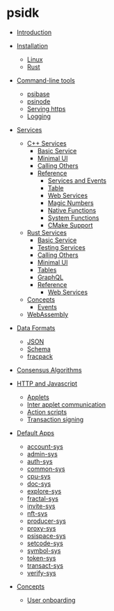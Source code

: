 # psidk

- [Introduction](README.md)
- [Installation](installation.md)
  - [Linux](installation/linux.md)
  - [Rust](installation/rust.md)
- [Command-line tools](psibase/README.md)
  - [psibase](psibase/psibase.md)
  - [psinode](psibase/psinode.md)
  - [Serving https](psibase/https.md)
  - [Logging](psibase/logging.md)
- [Services](services.md)
  - [C++ Services](services/cpp-service.md)
    - [Basic Service](services/cpp-service/basic/README.md)
    - [Minimal UI](services/cpp-service/minimal-ui/README.md)
    - [Calling Others](services/cpp-service/calling/README.md)
    - [Reference](services/cpp-service/reference.md)
      - [Services and Events](services/cpp-service/reference/services-events.md)
      - [Table](services/cpp-service/reference/table.md)
      - [Web Services](services/cpp-service/reference/web-services.md)
      - [Magic Numbers](services/cpp-service/reference/magic-numbers.md)
      - [Native Functions](services/cpp-service/reference/native-functions.md)
      - [System Functions](services/cpp-service/reference/system.md)
      - [CMake Support](services/cpp-service/reference/cmake.md)
  - [Rust Services](services/rust-service.md)
    - [Basic Service](services/rust-service/basic.md)
    - [Testing Services](services/rust-service/testing.md)
    - [Calling Others](services/rust-service/calling.md)
    - [Minimal UI](services/rust-service/minimal-ui.md)
    - [Tables](services/rust-service/tables.md)
    - [GraphQL](services/rust-service/graphql.md)
    - [Reference](services/rust-service/reference.md)
      - [Web Services](services/rust-service/reference/web-services.md)
  - [Concepts](services/concepts.md)
    - [Events](services/concepts/events.md)
  - [WebAssembly](services/webassembly.md)
- [Data Formats](format.md)
  - [JSON](format/json.md)
  - [Schema](format/schema.md)
  - [fracpack](format/fracpack.md)
- [Consensus Algorithms](consensus.md)
- [HTTP and Javascript](http.md)
  - [Applets](applet/applets.md)
  - [Inter applet communication](applet/inter-applet-communication.md)
  - [Action scripts](applet/action-scripts.md)
  - [Transaction signing](applet/transaction-signing.md)
- [Default Apps](default-apps/default-apps.md)
  - [account-sys](default-apps/account-sys.md)
  - [admin-sys](default-apps/admin-sys.md)
  - [auth-sys]()
  - [common-sys](default-apps/common-sys.md)
  - [cpu-sys]()
  - [doc-sys](default-apps/doc-sys.md)
  - [explore-sys]()
  - [fractal-sys]()
  - [invite-sys](default-apps/invite-sys.md)
  - [nft-sys]()
  - [producer-sys]()
  - [proxy-sys](default-apps/proxy-sys.md)
  - [psispace-sys](default-apps/psispace-sys.md)
  - [setcode-sys]()
  - [symbol-sys]()
  - [token-sys]()
  - [transact-sys](default-apps/transact-sys.md)
  - [verify-sys]()
  
  
- [Concepts](concepts.md)
  - [User onboarding](concepts/invites.md)
